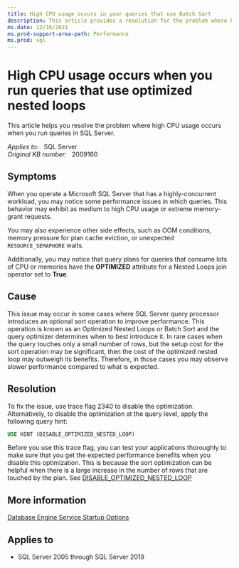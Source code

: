 ```yaml
---
title: High CPU usage occurs in your queries that use Batch Sort
description: This article provides a resolution for the problem where high CPU usage occurs when you run queries in SQL Server.
ms.date: 12/16/2021
ms.prod-support-area-path: Performance
ms.prod: sql 
---
```

# High CPU usage occurs when you run queries that use optimized nested loops 

This article helps you resolve the problem where high CPU usage occurs when you run queries in SQL Server.

_Applies to:_ &nbsp; SQL Server  
_Original KB number:_ &nbsp; 2009160

## Symptoms

When you operate a Microsoft SQL Server that has a highly-concurrent workload, you may notice some performance issues in which queries. This behavior may exhibit as medium to high CPU usage or extreme memory-grant requests.

You may also experience other side effects, such as OOM conditions, memory pressure for plan cache eviction, or unexpected `RESOURCE_SEMAPHORE` waits.

Additionally, you may notice that query plans for queries that consume lots of CPU or memories have the **OPTIMIZED** attribute for a Nested Loops join operator set to **True**.

## Cause

This issue may occur in some cases where SQL Server query processor introduces an optional sort operation to improve performance. This operation is known as an Optimized Nested Loops or Batch Sort and the query optimizer determines when to best introduce it. In rare cases when the query touches only a small number of rows, but the setup cost for the sort operation may be significant, then the cost of the optimized nested loop may outweigh its benefits. Therefore, in those cases you may observe slower performance compared to what is expected.

## Resolution

To fix the issue, use trace flag 2340 to disable the optimization. Alternatively, to disable the optimization at the query level, apply the following query hint:

```sql
USE HINT (DISABLE_OPTIMIZED_NESTED_LOOP)
```

Before you use this trace flag, you can test your applications thoroughly to make sure that you get the expected performance benefits when you disable this optimization. This is because the sort optimization can be helpful when there is a large increase in the number of rows that are touched by the plan. See [DISABLE_OPTIMIZED_NESTED_LOOP](https://docs.microsoft.com/en-us/sql/t-sql/queries/hints-transact-sql-query?view=sql-server-ver15#:~:text=Azure%20SQL%20Database-,%27DISABLE_OPTIMIZED_NESTED_LOOP%27,-Instructs%20the%20query)

## More information

[Database Engine Service Startup Options](/sql/database-engine/configure-windows/database-engine-service-startup-options)

## Applies to
- SQL Server 2005 through SQL Server 2019
